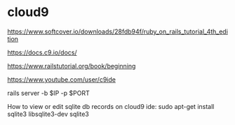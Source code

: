 # cloud9

https://www.softcover.io/downloads/28fdb94f/ruby_on_rails_tutorial_4th_edition

https://docs.c9.io/docs/

https://www.railstutorial.org/book/beginning

https://www.youtube.com/user/c9ide

rails server -b $IP -p $PORT

How to view or edit sqlite db records on cloud9 ide:
sudo apt-get install sqlite3 libsqlite3-dev
sqlite3 <path to development.sqlite3>
